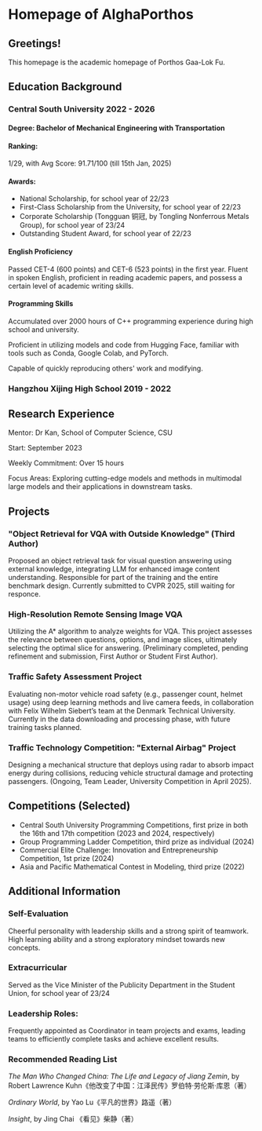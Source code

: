 # Homepage of AlghaPorthos

## Greetings!

This homepage is the academic homepage of Porthos Gaa-Lok Fu. 

## Education Background

### Central South University 2022 - 2026

#### Degree: Bachelor of Mechanical Engineering with Transportation

#### Ranking: 
1/29, with Avg Score: 91.71/100 (till 15th Jan, 2025)

#### Awards:

- National Scholarship, for school year of 22/23
- First-Class Scholarship from the University, for school year of 22/23
- Corporate Scholarship (Tongguan 铜冠, by Tongling Nonferrous Metals Group), for school year of 23/24
- Outstanding Student Award, for school year of 22/23

#### English Proficiency
Passed CET-4 (600 points) and CET-6 (523 points) in the first year.
Fluent in spoken English, proficient in reading academic papers, and possess a certain level of academic writing skills.

#### Programming Skills
Accumulated over 2000 hours of C++ programming experience during high school and university.

Proficient in utilizing models and code from Hugging Face, familiar with tools such as Conda, Google Colab, and PyTorch.

Capable of quickly reproducing others' work and modifying.

### Hangzhou Xijing High School 2019 - 2022

## Research Experience
Mentor: Dr Kan, School of Computer Science, CSU

Start: September 2023

Weekly Commitment: Over 15 hours

Focus Areas: Exploring cutting-edge models and methods in multimodal large models and their applications in downstream tasks.

## Projects
### "Object Retrieval for VQA with Outside Knowledge" (Third Author)

Proposed an object retrieval task for visual question answering using external knowledge, integrating LLM for enhanced image content understanding. Responsible for part of the training and the entire benchmark design. Currently submitted to CVPR 2025, still waiting for responce.

### High-Resolution Remote Sensing Image VQA

Utilizing the A* algorithm to analyze weights for VQA. This project assesses the relevance between questions, options, and image slices, ultimately selecting the optimal slice for answering. (Preliminary completed, pending refinement and submission, First Author or Student First Author).

### Traffic Safety Assessment Project

Evaluating non-motor vehicle road safety (e.g., passenger count, helmet usage) using deep learning methods and live camera feeds, in collaboration with Felix Wilhelm Siebert’s team at the Denmark Technical University. Currently in the data downloading and processing phase, with future training tasks planned.

### Traffic Technology Competition: "External Airbag" Project

Designing a mechanical structure that deploys using radar to absorb impact energy during collisions, reducing vehicle structural damage and protecting passengers. (Ongoing, Team Leader, University Competition in April 2025).

## Competitions (Selected)
- Central South University Programming Competitions, first prize in both the 16th and 17th competition (2023 and 2024, respectively)
- Group Programming Ladder Competition, third prize as individual (2024)
- Commercial Elite Challenge: Innovation and Entrepreneurship Competition, 1st prize (2024)
- Asia and Pacific Mathematical Contest in Modeling, third prize (2022)

## Additional Information
### Self-Evaluation

Cheerful personality with leadership skills and a strong spirit of teamwork. High learning ability and a strong exploratory mindset towards new concepts.

### Extracurricular

Served as the Vice Minister of the Publicity Department in the Student Union, for school year of 23/24

### Leadership Roles:

Frequently appointed as Coordinator in team projects and exams, leading teams to efficiently complete tasks and achieve excellent results.

### Recommended Reading List

_The Man Who Changed China: The Life and Legacy of Jiang Zemin_, by Robert Lawrence Kuhn《他改变了中国：江泽民传》罗伯特·劳伦斯·库恩（著）

_Ordinary World_, by Yao Lu《平凡的世界》路遥（著）

_Insight_, by Jing Chai 《看见》柴静（著）
